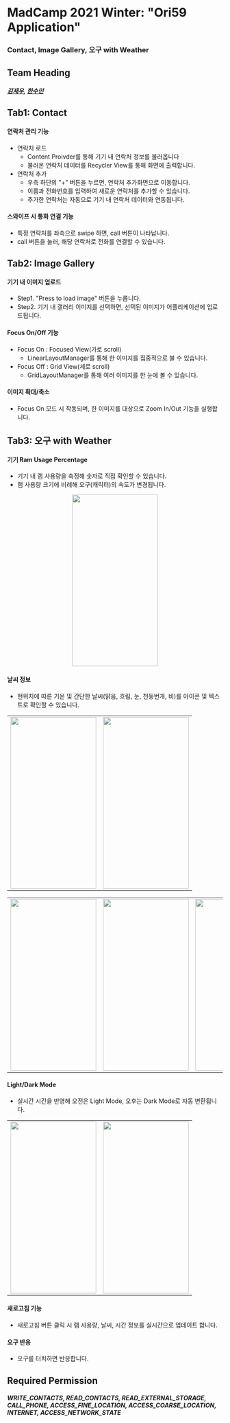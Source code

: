 # MadCamp 2021 Winter: "Ori59 Application"
### Contact, Image Gallery, 오구 with Weather

## Team Heading
##### [김재우](https://github.com/jjwwk0), [한수민](https://github.com/Hans-0101)

## Tab1: Contact

#### 연락처 관리 기능

  - 연락처 로드
      - Content Proivder를 통해 기기 내 연락처 정보를 불러옵니다
      - 불러온 연락처 데이터를 Recycler View를 통해 화면에 출력합니다.
  - 연락처 추가
      - 우측 하단의 "+" 버튼을 누르면, 연락처 추가화면으로 이동합니다.
      - 이름과 전화번호를 입력하여 새로운 연락처를 추가할 수 있습니다.
      - 추가한 연락처는 자동으로 기기 내 연락처 데이터와 연동됩니다.  
#### 스와이프 시 통화 연결 기능     
  - 특정 연락처를 좌측으로 swipe 하면, call 버튼이 나타납니다.
  - call 버튼을 눌러, 해당 연락처로 전화를 연결할 수 있습니다.


## Tab2: Image Gallery
#### 기기 내 이미지 업로드
  - Step1. "Press to load image" 버튼을 누릅니다.
  - Step2. 기기 내 갤러리 이미지를 선택하면, 선택된 이미지가 어플리케이션에 업로드됩니다.
#### Focus On/Off 기능
  - Focus On : Focused View(가로 scroll)
    - LinearLayoutManager를 통해 한 이미지를 집중적으로 불 수 있습니다.
  - Focus Off : Grid View(세로 scroll)
    - GridLayoutManager를 통해 여러 이미지를 한 눈에 볼 수 있습니다.
#### 이미지 확대/축소
  - Focus On 모드 시 작동되며, 한 이미지를 대상으로 Zoom In/Out 기능을 실행합니다.
    
## Tab3: 오구 with Weather
#### 기기 Ram Usage Percentage
  - 기기 내 램 사용량을 측정해 숫자로 직접 확인할 수 있습니다.
  - 램 사용량 크기에 비례해 오구(캐릭터)의 속도가 변경됩니다.
<p align="center">
  <img src="https://user-images.githubusercontent.com/78015565/148020133-94ec9e7b-1157-4cf9-931e-405c54a0a55d.gif" width="200" height="400"/> </p>

#### 날씨 정보
  - 현위치에 따른 기온 및 간단한 날씨(맑음, 흐림, 눈, 천둥번개, 비)를 아이콘 및 텍스트로 확인할 수 있습니다.
<table align="center">
	<tr style="text-align: center;">
      <td style="text-align: center;"><img src="https://user-images.githubusercontent.com/78015565/148025045-1e865b40-ac93-4e85-9a29-b1345e5716eb.jpg" width="200" height="400"/></td>
      <td style="text-align: center;"><img src="https://user-images.githubusercontent.com/78015565/148022237-20701f4f-984c-40b3-aded-1770b01a2c1a.jpg" width="200" height="400"/></td>
    </tr>
</table>

<table align="center">
    <tr style="text-align: center;">
      <td style="text-align: center;"><img src="https://user-images.githubusercontent.com/78015565/148022355-962022d1-f56c-453f-8b5c-0aa869170ea9.jpg" width="200" height="400"/></td>
      <td style="text-align: center;"><img src="https://user-images.githubusercontent.com/78015565/148023405-3cd4698b-5014-4270-bc7c-8245dc05b9bf.jpg" width="200" height="400"/></td>
      <td style="text-align: center;"><img src="https://user-images.githubusercontent.com/78015565/148022299-dfd6ef82-f92d-41c0-9340-8db7ebf604bd.jpg" width="200" height="400"/></td>
    </tr>
</table>


#### Light/Dark Mode
  - 실시간 시간을 반영해 오전은 Light Mode, 오후는 Dark Mode로 자동 변환됩니다.
<table align="center"">
	<tr style="text-align: center;">
      <td style="text-align: center;"><img src="https://user-images.githubusercontent.com/78015565/148025045-1e865b40-ac93-4e85-9a29-b1345e5716eb.jpg" width="200" height="400"/></td> 
      <td style="text-align: center;"><img src="https://user-images.githubusercontent.com/78015565/148023257-c8d88e92-c36f-4e4b-a194-eca8ff85aede.jpg" width="200" height="400"/></td>
    </tr>
</table>

#### 새로고침 기능
  - 새로고침 버튼 클릭 시 램 사용량, 날씨, 시간 정보를 실시간으로 업데이트 합니다.

#### 오구 반응
  - 오구를 터치하면 반응합니다.

## Required Permission
##### WRITE_CONTACTS, READ_CONTACTS, READ_EXTERNAL_STORAGE, CALL_PHONE, ACCESS_FINE_LOCATION, ACCESS_COARSE_LOCATION, INTERNET, ACCESS_NETWORK_STATE
